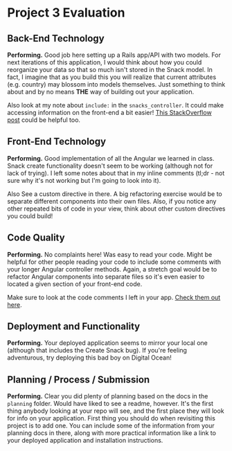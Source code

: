 # Project 3 Evaluation

## Back-End Technology

**Performing.** Good job here setting up a Rails app/API with two models. For next iterations of this application, I would think about how you could reorganize your data so that so much isn't stored in the Snack model. In fact, I imagine that as you build this you will realize that current attributes (e.g. country) may blossom into models themselves. Just something to think about and by no means **THE** way of building out your application.

Also look at my note about `include:` in the `snacks_controller`. It could make accessing information on the front-end a bit easier! [This StackOverflow post](http://stackoverflow.com/questions/9983436/nesting-json-include-in-rails) could be helpful too.

## Front-End Technology

**Performing.** Good implementation of all the Angular we learned in class. Snack create functionality doesn't seem to be working (although not for lack of trying). I left some notes about that in my inline comments (tl;dr - not sure why it's not working but I'm going to look into it).

Also See a custom directive in there. A big refactoring exercise would be to separate different components into their own files. Also, if you notice any other repeated bits of code in your view, think about other custom directives you could build!

## Code Quality

**Performing.** No complaints here! Was easy to read your code. Might be helpful for other people reading your code to include some comments with your longer Angular controller methods. Again, a stretch goal would be to refactor Angular components into separate files so it's even easier to located a given section of your front-end code.

Make sure to look at the code comments I left in your app. [Check them out here]().

## Deployment and Functionality

**Performing.** Your deployed application seems to mirror your local one (although that includes the Create Snack bug). If you're feeling adventurous, try deploying this bad boy on Digital Ocean!

## Planning / Process / Submission

**Performing.** Clear you did plenty of planning based on the docs in the `planning` folder. Would have liked to see a readme, however. It's the first thing anybody looking at your repo will see, and the first place they will look for info on your application. First thing you should do when revisiting this project is to add one. You can include some of the information from your planning docs in there, along with more practical information like a link to your deployed application and installation instructions.
